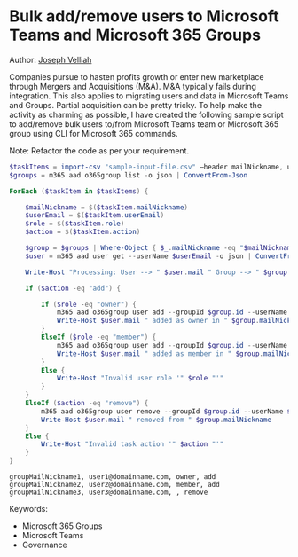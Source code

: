 # Bulk add/remove users to Microsoft Teams and Microsoft 365 Groups

Author: [Joseph Velliah](https://sprider.blog/add-remove-bulk-users-to-from-microsoft-teams-microsoft-365-group-office-365-cli-commands)

Companies pursue to hasten profits growth or enter new marketplace through Mergers and Acquisitions (M&A). M&A typically fails during integration. This also applies to migrating users and data in Microsoft Teams and Groups. Partial acquisition can be pretty tricky. To help make the activity as charming as possible, I have created the following sample script to add/remove bulk users to/from Microsoft Teams team or Microsoft 365 group using CLI for Microsoft 365 commands.

Note: Refactor the code as per your requirement.

```powershell tab="PowerShell"
$taskItems = import-csv "sample-input-file.csv" –header mailNickname, userEmail, role, action
$groups = m365 aad o365group list -o json | ConvertFrom-Json

ForEach ($taskItem in $taskItems) {

    $mailNickname = $($taskItem.mailNickname)
    $userEmail = $($taskItem.userEmail)
    $role = $($taskItem.role)
    $action = $($taskItem.action)

    $group = $groups | Where-Object { $_.mailNickname -eq "$mailNickname" }
    $user = m365 aad user get --userName $userEmail -o json | ConvertFrom-Json

    Write-Host "Processing: User --> " $user.mail " Group --> " $group.mailNickname

    If ($action -eq "add") {

        If ($role -eq "owner") {
            m365 aad o365group user add --groupId $group.id --userName $user.mail --role Owner; 
            Write-Host $user.mail " added as owner in " $group.mailNickname
        }
        ElseIf ($role -eq "member") {
            m365 aad o365group user add --groupId $group.id --userName $user.mail
            Write-Host $user.mail " added as member in " $group.mailNickname
        }
        Else {
            Write-Host "Invalid user role '" $role "'"
        }
    }
    ElseIf ($action -eq "remove") {
        m365 aad o365group user remove --groupId $group.id --userName $user.mail --confirm
        Write-Host $user.mail " removed from " $group.mailNickname
    }
    Else {
        Write-Host "Invalid task action '" $action "'"
    }
}
```

```csv tab="Input CSV File Format"
groupMailNickname1, user1@domainname.com, owner, add
groupMailNickname2, user2@domainname.com, member, add
groupMailNickname3, user3@domainname.com, , remove
```

Keywords:

- Microsoft 365 Groups
- Microsoft Teams
- Governance
